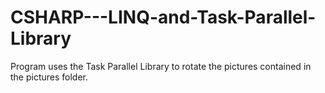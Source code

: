 # CSHARP---LINQ-and-Task-Parallel-Library
Program uses the Task Parallel Library to rotate the pictures contained in the pictures folder.
